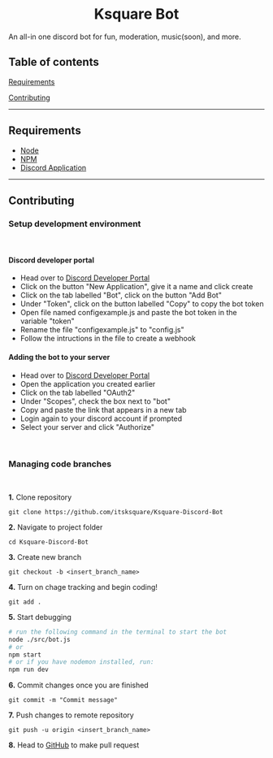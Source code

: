 <h1 align="center">Ksquare Bot</h1>

An all-in one discord bot for fun, moderation, music(soon), and more.

## Table of contents

[Requirements](#requirements)

[Contributing](#Contributing)

<hr>

## Requirements

- [Node](https://nodejs.org/en/)
- [NPM](https://www.npmjs.com/)
- [Discord Application](https://discord.com/developers/applications)

<hr>

## Contributing

### Setup development environment

<br>

#### Discord developer portal

- Head over to [Discord Developer Portal](https://discord.com/developers/applications)
- Click on the button "New Application", give it a name and click create
- Click on the tab labelled "Bot", click on the button "Add Bot"
- Under "Token", click on the button labelled "Copy" to copy the bot token
- Open file named configexample.js and paste the bot token in the variable "token"
- Rename the file "configexample.js" to "config.js"
- Follow the intructions in the file to create a webhook

#### Adding the bot to your server

- Head over to [Discord Developer Portal](https://discord.com/developers/applications)
- Open the application you created earlier
- Click on the tab labelled "OAuth2"
- Under "Scopes", check the box next to "bot"
- Copy and paste the link that appears in a new tab
- Login again to your discord account if prompted
- Select your server and click "Authorize"

<br>

### Managing code branches

<br>

**1.** Clone repository

```
git clone https://github.com/itsksquare/Ksquare-Discord-Bot
```

**2.** Navigate to project folder

```
cd Ksquare-Discord-Bot
```

**3.** Create new branch

```
git checkout -b <insert_branch_name>
```

**4.** Turn on chage tracking and begin coding!

```
git add .
```

**5.** Start debugging

```bash
# run the following command in the terminal to start the bot
node ./src/bot.js
# or
npm start
# or if you have nodemon installed, run:
npm run dev
```

**6.** Commit changes once you are finished

```
git commit -m "Commit message"
```

**7.** Push changes to remote repository

```
git push -u origin <insert_branch_name>
```

**8.** Head to [GitHub](https://github.com/itsksquare/Ksquare-Discord-Bot/pulls) to make pull request
